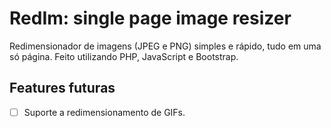 # RedIm: single page image resizer

Redimensionador de imagens (JPEG e PNG) simples e rápido, tudo em uma só página. Feito utilizando PHP, JavaScript e Bootstrap.

## Features futuras

- [ ] Suporte a redimensionamento de GIFs.
